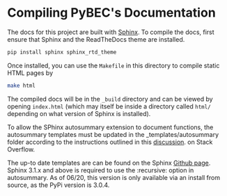 # Compiling PyBEC's Documentation

The docs for this project are built with [Sphinx](http://www.sphinx-doc.org/en/master/).
To compile the docs, first ensure that Sphinx and the ReadTheDocs theme are installed.


```bash
pip install sphinx sphinx_rtd_theme
```


Once installed, you can use the `Makefile` in this directory to compile static HTML pages by
```bash
make html
```

The compiled docs will be in the `_build` directory and can be viewed by opening `index.html` (which may itself 
be inside a directory called `html/` depending on what version of Sphinx is installed).

To allow the SPhinx autosummary extension to document functions, the autosummary templates must be updated
in the _templates/autosummary folder according to the instructions outlined in this 
[discussion](https://stackoverflow.com/questions/48074094/use-sphinx-autosummary-recursively-to-generate-api-documentation).
on Stack Overflow.

The up-to date templates are can be found on the Sphinx [Github page](https://github.com/sphinx-doc/sphinx/tree/3.x/sphinx/ext/autosummary/templates/autosummary).
Sphinx 3.1.x and above is required to use the :recursive: option in autosummary.  As of 06/20, this version
is only available via an install from source, as the PyPi version is 3.0.4.
